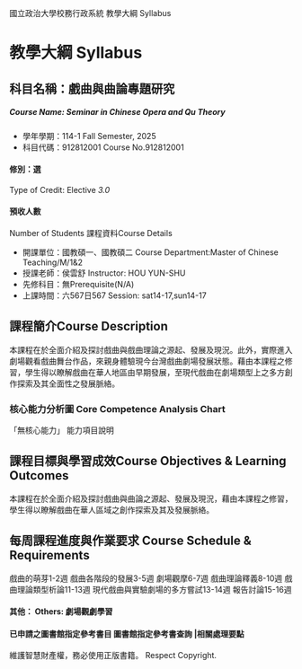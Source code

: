 國立政治大學校務行政系統 教學大綱 Syllabus
# 教學大綱 Syllabus
##  科目名稱：戲曲與曲論專題研究
#####  Course Name: Seminar in Chinese Opera and Qu Theory
  * 學年學期：114-1 Fall Semester, 2025 
  * 科目代碼：912812001 Course No.912812001
#### 修別：選
Type of Credit: Elective 
_3.0_
#### 預收人數
Number of Students
課程資料Course Details
  * 開課單位：國教碩一、國教碩二 Course Department:Master of Chinese Teaching/M/1&2 
  * 授課老師：侯雲舒 Instructor: HOU YUN-SHU 
  * 先修科目：無Prerequisite(N/A)
  * 上課時間：六567日567 Session: sat14-17,sun14-17
##  課程簡介Course Description
本課程在於全面介紹及探討戲曲與戲曲理論之源起、發展及現況。此外，實際進入劇場觀看戲曲舞台作品，來親身體驗現今台灣戲曲劇場發展狀態。藉由本課程之修習，學生得以瞭解戲曲在華人地區由早期發展，至現代戲曲在劇場類型上之多方創作探索及其全面性之發展脈絡。
###  核心能力分析圖 Core Competence Analysis Chart
「無核心能力」 
能力項目說明
##  課程目標與學習成效Course Objectives & Learning Outcomes 
本課程在於全面介紹及探討戲曲與曲論之源起、發展及現況，藉由本課程之修習，學生得以瞭解戲曲在華人區域之創作探索及其及發展脈絡。
##  每周課程進度與作業要求 Course Schedule & Requirements
戲曲的萌芽1-2週
戲曲各階段的發展3-5週
劇場觀摩6-7週
戲曲理論釋義8-10週
戲曲理論類型析論11-13週
現代戲曲與實驗劇場的多方嘗試13-14週
報告討論15-16週
####  其他： Others: 劇場觀劇學習 
####  已申請之圖書館指定參考書目  圖書館指定參考書查詢 |相關處理要點
維護智慧財產權，務必使用正版書籍。 Respect Copyright.